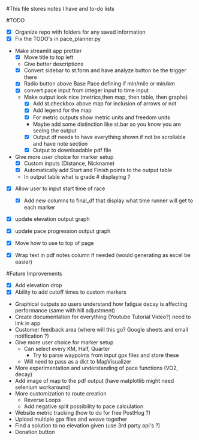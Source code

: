 #This file stores notes I have and to-do lists 


#TODO
- [x] Organize repo with folders for any saved information 
- [x] Fix the TODO's in pace_planner.py 
- Make streamlit app prettier
  - [x] Move title to top left 
  - Give better descriptions
  - [x] Convert sidebar to st.form and have analyze button be the trigger there 
  - [x] Radio button above Base Pace defining if min/mile or min/km
  - [x] convert pace input from integer input to time input
  - Make output look nice (metrics,then map, then table, then graphs)
     - [x] Add st.checkbox above map for inclusion of arrows or not
     - [x] Add legend for the map
     - [x] For metric outputs show metric units and freedom units
     - Maybe add some distinction like st.bar so you know you are seeing the output
     - [x] Output df needs to have everything shown if not be scrollable and have note section
     - [x] Output to downloadable pdf file
- Give more user choice for marker setup 
  - [x] Custom inputs (Distance, Nickname)
  - [x] Automatically add Start and Finish points to the output table
  - In output table what is grade # displaying ?
- [x] Allow user to input start time of race
  - [x] Add new columns to final_df that display what time runner will get to each marker
- [x] update elevation output graph 
- [x] update pace progression output graph 
- [x] Move how to use to top of page
- [x] Wrap text in pdf notes column if needed (would generating as excel be easier)


#Future Improvements
- [x] Add elevation drop
- [x] Ability to add cutoff times to custom markers 
- Graphical outputs so users understand how fatigue decay is affecting performance (same with hill adjustment)
- Create documentation for everything (Youtube Tutorial Video?) need to link in app
- Customer feedback area (where will this go? Google sheets and email notification ?)
- Give more user choice for marker setup 
  - Can select every KM, Half, Quarter
    - Try to parse waypoints from input gpx files and store these
  - Will need to pass as a dict to MapVisualizer
- More experimentation and understanding of pace functions (VO2, decay)
- Add image of map to the pdf output (have matplotlib might need selenium workaround)
- More customization to route creation 
  - Reverse Loops
  - Add negative split possibility to pace calculation
- Website metric tracking (how to do for free PostHog ?)
- Upload multiple gpx files and weave together
- Find a solution to no elevation given (use 3rd party api's ?)
- Donation button

